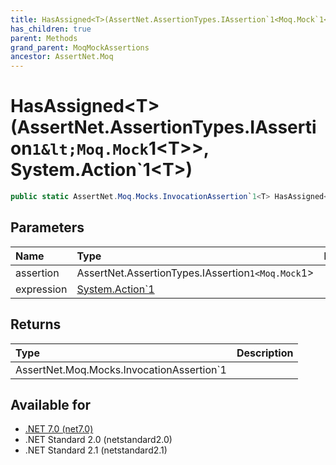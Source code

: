 ```yaml
---
title: HasAssigned<T>(AssertNet.AssertionTypes.IAssertion`1<Moq.Mock`1<T>>, System.Action`1<T>)
has_children: true
parent: Methods
grand_parent: MoqMockAssertions
ancestor: AssertNet.Moq
---
```

# HasAssigned&lt;T&gt;(AssertNet.AssertionTypes.IAssertion`1&lt;Moq.Mock`1&lt;T&gt;&gt;, System.Action`1&lt;T&gt;)

```csharp
public static AssertNet.Moq.Mocks.InvocationAssertion`1<T> HasAssigned<T>(AssertNet.AssertionTypes.IAssertion`1<Moq.Mock`1<T>> assertion, System.Action`1<T> expression);
```

## Parameters
| Name       | Type                                                                                  | Description |
|:-----------|:--------------------------------------------------------------------------------------|:------------|
| assertion  | AssertNet.AssertionTypes.IAssertion`1<Moq.Mock`1<T>>                                  |             |
| expression | [System.Action`1<T>](https://learn.microsoft.com/en-us/dotnet/api/system.action-1<t>) |             |


## Returns
| Type                                         | Description |
|:---------------------------------------------|:------------|
| AssertNet.Moq.Mocks.InvocationAssertion`1<T> |             |

## Available for
- [.NET 7.0 (net7.0)](https://versionsof.net/core/7.0/)
- .NET Standard 2.0 (netstandard2.0)
- .NET Standard 2.1 (netstandard2.1)
